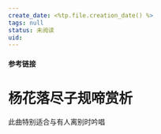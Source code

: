 ```yaml
---
create_date: <%tp.file.creation_date() %>
tags: null
status: 未阅读 
uid: 
---
```



#### 参考链接

# 杨花落尽子规啼赏析

此曲特别适合与有人离别时吟唱